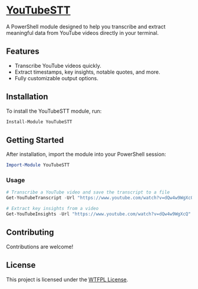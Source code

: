 ﻿# [YouTubeSTT](https://www.powershellgallery.com/packages/YouTubeSTT)

A PowerShell module designed to help you transcribe and extract meaningful data
from YouTube videos directly in your terminal.

## Features

- Transcribe YouTube videos quickly.
- Extract timestamps, key insights, notable quotes, and more.
- Fully customizable output options.

## Installation

To install the YouTubeSTT module, run:

```powershell
Install-Module YouTubeSTT
```

## Getting Started

After installation, import the module into your PowerShell session:

```powershell
Import-Module YouTubeSTT
```

### Usage

```powershell
# Transcribe a YouTube video and save the transcript to a file
Get-YouTubeTranscript -Url "https://www.youtube.com/watch?v=dQw4w9WgXcQ" -OutputFile "transcript.txt"

# Extract key insights from a video
Get-YouTubeInsights -Url "https://www.youtube.com/watch?v=dQw4w9WgXcQ"
```

## Contributing

Contributions are welcome!

## License

This project is licensed under the [WTFPL License](LICENSE).
